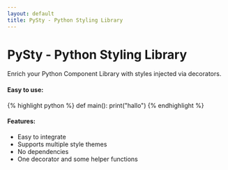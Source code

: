 ```yaml
---
layout: default
title: PySty - Python Styling Library
---
```

# PySty - Python Styling Library
Enrich your Python Component Library with styles injected via decorators.

#### Easy to use:
{% highlight python %}
def main():
    print("hallo")
{% endhighlight %}

#### Features:
- Easy to integrate
- Supports multiple style themes
- No dependencies
- One decorator and some helper functions
